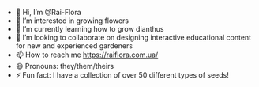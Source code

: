 - 👋 Hi, I’m @Rai-Flora
- 👀 I’m interested in growing flowers
- 🌱 I’m currently learning how to grow dianthus
- 💞️ I’m looking to collaborate on designing interactive educational content for new and experienced gardeners
- 📫 How to reach me https://raiflora.com.ua/ 
- 😄 Pronouns: they/them/theirs
- ⚡ Fun fact: I have a collection of over 50 different types of seeds!

<!---
Rai-Flora/Rai-Flora is a ✨ special ✨ repository because its `README.md` (this file) appears on your GitHub profile.
You can click the Preview link to take a look at your changes.
--->
